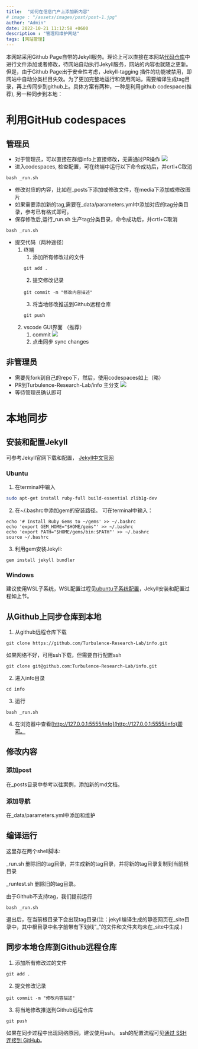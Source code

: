 ```yaml
---
title:  "如何在信息门户上添加新内容"
# image : "/assets/images/post/post-1.jpg"
author: "Admin"
date: 2022-10-21 11:12:58 +0600
description : "管理和维护网站"
tags: [网站管理]
---
```


本网站采用Github Page自带的Jekyll服务。理论上可以直接在本网站[代码仓库](https://github.com/Turbulence-Research-Lab/info)中进行文件添加或者修改，待网站自动执行Jekyll服务，网站的内容也就随之更新。但是，由于Github Page出于安全性考虑，Jekyll-tagging 插件的功能被禁用，即网站中自动分类栏目失效。为了更加完整地运行和使用网站，需要编译生成tag目录，再上传同步到github上。具体方案有两种，一种是利用github codespace(推荐), 另一种同步到本地：

# 利用GitHub codespaces

## 管理员
- 对于管理员，可以直接在群组info上直接修改，无需通过PR操作
![](/info/media/imag/2022-10-21-update-website/update_website_1.png)
- 进入codespaces, 检查配置，可在终端中运行以下命令成功后，并crtl+C取消
```
bash _run.sh
```
- 修改对应的内容，比如在_posts下添加或修改文件，在media下添加或修改图片
- 如果需要添加新的tag,需要在_data/parameters.yml中添加对应的tag分类目录，参考已有格式即可。
- 保存修改后,运行_run.sh 生产tag分类目录，命令成功后，并crtl+C取消
```
bash _run.sh
```
- 提交代码（两种途径）
    1. 终端
        1. 添加所有修改过的文件
        ```
        git add .
        ```
        2. 提交修改记录
        ```
        git commit -m "修改内容描述"
        ```
        3. 将当地修改推送到Github远程仓库
        ```
        git push
        ```
    2. vscode GUI界面 （推荐）
        1. commit
        ![](/info/media/imag/2022-10-21-update-website/update_website_2.png)
        2. 点击同步 sync changes

## 非管理员
- 需要先fork到自己的repo下，然后，使用codespaces如上（略）
- PR到Turbulence-Research-Lab/info 主分支
    ![](/info/media/imag/2022-10-21-update-website/update_website_2.png)
- 等待管理员确认即可

# 本地同步

## 安装和配置Jekyll

可参考Jekyll官网下载和配置， [Jekyll中文官网](https://www.jekyll.com.cn/)

### Ubuntu
1. 在terminal中输入
```bash
sudo apt-get install ruby-full build-essential zlib1g-dev
```
2. 在~/.bashrc中添加gem的安装路径。
可在terminal中输入：
```
echo '# Install Ruby Gems to ~/gems' >> ~/.bashrc
echo 'export GEM_HOME="$HOME/gems"' >> ~/.bashrc
echo 'export PATH="$HOME/gems/bin:$PATH"' >> ~/.bashrc
source ~/.bashrc
```
3. 利用gem安装Jekyll:

```
gem install jekyll bundler
```

### Windows
建议使用WSL子系统，WSL配置过程见[ubuntu子系统配置](https://zhuanlan.zhihu.com/p/76032647)，Jekyll安装和配置过程如上节。

## 从Github上同步仓库到本地
1. 从github远程仓库下载
```
git clone https://github.com/Turbulence-Research-Lab/info.git
```
如果网络不好，可用ssh下载，但需要自行配置ssh
```
git clone git@github.com:Turbulence-Research-Lab/info.git
```
2. 进入info目录
```
cd info
```
3. 运行
```
bash _run.sh
```
4. 在浏览器中查看[http://127.0.0.1:5555/info](http://127.0.0.1:5555/info)即可。

## 修改内容
### 添加post
在_posts目录中参考以往案例，添加新的md文档。

### 添加导航

在_data/parameters.yml中添加和维护

## 编译运行
这里存在两个shell脚本:

_run.sh 删除旧的tag目录，并生成新的tag目录，并将新的tag目录复制到当前根目录

_runtest.sh 删除旧的tag目录。

由于Github不支持tag，我们提前运行
```
bash _run.sh
```
退出后，在当前根目录下会出现tag目录(注：jekyll编译生成的静态网页在_site目录中，其中根目录中名字前带有下划线“_”的文件和文件夹均未在_site中生成.)

## 同步本地仓库到Github远程仓库
1. 添加所有修改过的文件
```
git add .
```
2. 提交修改记录
```
git commit -m "修改内容描述"
```
3. 将当地修改推送到Github远程仓库
```
git push
```

如果在同步过程中出现网络原因，建议使用ssh。 ssh的配置流程可见[通过 SSH 连接到 GitHub](https://docs.github.com/cn/authentication/connecting-to-github-with-ssh)。
